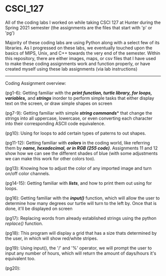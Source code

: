 # CSCI_127
All of the coding labs I worked on while taking CSCI 127 at Hunter during the Spring 2021 semester (the assignments are the files that start with 'p' or 'pg')

Majority of these coding labs are using Python along with a select few of its libraries. As I progressed on these labs, we eventually touched upon the basics of MIPS, Unix, and C++ towards the very end of the semester. Within this repository, there are either images, maps, or csv files that I have used to make these coding assignments work and function properly, or have created myself using these lab assignments (via lab instructions)
____________________________________________________________________________________________________________________________________________________________
Coding Assignment overview: 

  (pg1-6): Getting familiar with the ***print function, turtle library, for loops, variables,*** and ***strings*** inorder to perform simple tasks that either display text on the screen, or draw simple shapes on screen 
  
  (pg7-9): Getting familiar with simple ***string commands**** that change the strings into all uppercase, lowercase, or even converting each character into their corresponding ASCII code equivalence.
  
  (pg10): Using for loops to add certain types of paterns to out shapes.
  
  (pg11-12): Getting familiar with ***colors*** in the coding world, like referring them by ***name, hexadecimal, or in RGB (255 code)***. Assignments 11 and 12 show how we can see the different shades of blue (with some adjustments we can make this work for other colors too). 
  
  (pg13): Knowing how to adjust the color of any imported image and turn on/off color channels.
  
  (pg14-15): Getting familiar with ***lists***, and how to print them out using for loops.
  
  (pg16): Getting familiar with the ***input()*** function, which will allow the user to determine how many degrees our turtle will turn to the left by. Once that is done, it'll be displayed on screen
  
  (pg17): Replacing words from already established strings using the python *replace()* function.
  
  (pg18): This program will display a grid that has a size thats determined by the user, in which will show red/white stripes.
  
  (pg19): Using input(), the '/' and '%' operator, we will prompt the user to input any number of hours, which will return the amount of days/hours it's equivalent too.
  
  (pg20): 
